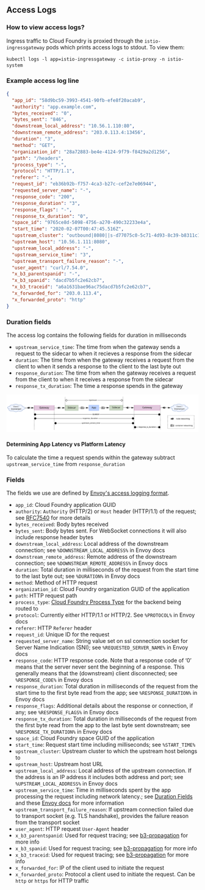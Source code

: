 ## Access Logs

### How to view access logs?

Ingress traffic to Cloud Foundry is proxied through the `istio-ingressgateway`
pods which prints access logs to stdout. To view them:

```
kubectl logs -l app=istio-ingressgateway -c istio-proxy -n istio-system
```

### Example access log line

```json
{
  "app_id": "58d9bc59-3993-4541-90fb-efe8f20acab9",
  "authority": "app.example.com",
  "bytes_received": "0",
  "bytes_sent": "846",
  "downstream_local_address": "10.56.1.110:80",
  "downstream_remote_address": "203.0.113.4:13456",
  "duration": "3",
  "method": "GET",
  "organization_id": "28a72883-be4e-4124-9f79-f8429a2d1256",
  "path": "/headers",
  "process_type": "-",
  "protocol": "HTTP/1.1",
  "referer": "-",
  "request_id": "eb36b92b-f757-4ca3-b27c-cef2e7e06944",
  "requested_server_name": "-",
  "response_code": "200",
  "response_duration": "3",
  "response_flags": "-",
  "response_tx_duration": "0",
  "space_id": "9765ce8d-5098-4756-a270-490c32233e4a",
  "start_time": "2020-02-07T00:47:45.516Z",
  "upstream_cluster": "outbound|8080||s-d77075c0-5c71-4d93-8c39-b8311c19be5d.cf-apps.svc.cluster.local",
  "upstream_host": "10.56.1.111:8080",
  "upstream_local_address": "-",
  "upstream_service_time": "3",
  "upstream_transport_failure_reason": "-",
  "user_agent": "curl/7.54.0",
  "x_b3_parentspanid": "-",
  "x_b3_spanid": "dacd7b5fc2e62cb7",
  "x_b3_traceid": "a6a1631bae96ac75dacd7b5fc2e62cb7",
  "x_forwarded_for": "203.0.113.4",
  "x_forwarded_proto": "http"
}
```

### Duration fields

The access log contains the following fields for duration in milliseconds

- `upstream_service_time`: The time from when the gateway sends a request to the sidecar to when it recieves a response from the sidecar
- `duration`: The time from when the gateway receives a request from the client to when it sends a response to the client
  to the last byte out
- `response_duration`: The time from when the gateway receives a request from the client to when it receives a response from the sidecar
- `response_tx_duration`: The time a response spends in the gateway

![](assets/duration-fields.jpg)

#### Determining App Latency vs Platform Latency
To calculate the time a request spends within the gateway subtract `upstream_service_time` from `response_duration`

### Fields

The fields we use are defined by [Envoy's access logging
format](https://www.envoyproxy.io/docs/envoy/latest/configuration/observability/access_log/usage).

* `app_id`: Cloud Foundry application GUID
* `authority`: `Authority` (HTTP/2) or `Host` header (HTTP/1.1) of the request;
  see [RFC7540](https://tools.ietf.org/html/rfc7540#section-8.1.2.3) for more
  details
* `bytes_received`: Body bytes received
* `bytes_sent`: Body bytes sent. For WebSocket connections it will also include
  response header bytes
* `downstream_local_address`: Local address of the downstream connection; see
  `%DOWNSTREAM_LOCAL_ADDRESS%` in Envoy docs
* `downstream_remote_address`: Remote address of the downstream connection; see
  `%DOWNSTREAM_REMOTE_ADDRESS%` in Envoy docs
* `duration`: Total duration in milliseconds of the request from the start time
  to the last byte out; see `%DURATION%` in Envoy docs
* `method`: Method of HTTP request
* `organization_id`:  Cloud Foundry organization GUID of the application
* `path`: HTTP request path
* `process_type`: [Cloud Foundry Process
  Type](https://v3-apidocs.cloudfoundry.org/version/3.80.0/index.html#processes)
  for the backend being routed to
* `protocol`: Currently either HTTP/1.1 or HTTP/2. See `%PROTOCOL%` in Envoy
  docs
* `referer`: HTTP `Referer` header
* `request_id`: Unique ID for the request
* `requested_server_name`: String value set on ssl connection socket for Server
  Name Indication (SNI); see `%REQUESTED_SERVER_NAME%` in Envoy docs
* `response_code`: HTTP response code. Note that a response code of ‘0’ means
  that the server never sent the beginning of a response. This generally means
  that the (downstream) client disconnected; see `%RESPONSE_CODE%` in Envoy docs
* `response_duration`: Total duration in milliseconds of the request from the
  start time to the first byte read from the app; see `%RESPONSE_DURATION%`
  in Envoy docs
* `response_flags`: Additional details about the response or connection, if any;
  see `%RESPONSE_FLAGS%` in Envoy docs
* `response_tx_duration`: Total duration in milliseconds of the request from the
  first byte read from the app to the last byte sent downstream; see
  `%RESPONSE_TX_DURATION%` in Envoy docs
* `space_id`: Cloud Foundry space GUID of the application
* `start_time`: Request start time including milliseconds; see `%START_TIME%`
* `upstream_cluster`: Upstream cluster to which the upstream host belongs to
* `upstream_host`: Upstream host URL
* `upstream_local_address`: Local address of the upstream connection. If the
  address is an IP address it includes both address and port; see
  `%UPSTREAM_LOCAL_ADDRESS%` in Envoy docs
* `upstream_service_time`: Time in milliseconds spent by the app processing
  the request including network latency.; see [Duration Fields](#duration-fields) and these [Envoy
  docs](https://www.envoyproxy.io/docs/envoy/latest/configuration/http/http_filters/router_filter#x-envoy-upstream-service-time)
  for more information
* `upstream_transport_failure_reason`: If upstream connection failed due to
  transport socket (e.g. TLS handshake), provides the failure reason from the
  transport socket
* `user_agent`: HTTP request `User-Agent` header
* `x_b3_parentspanid`: Used for request tracing; see
  [b3-propagation](https://github.com/openzipkin/b3-propagation) for more info
* `x_b3_spanid`: Used for request tracing; see
  [b3-propagation](https://github.com/openzipkin/b3-propagation) for more info
* `x_b3_traceid`: Used for request tracing; see
  [b3-propagation](https://github.com/openzipkin/b3-propagation) for more info
* `x_forwarded_for`: IP of the client used to initiate the request
* `x_forwarded_proto`: Protocol a client used to initiate the request. Can be
  `http` or `https` for HTTP traffic

